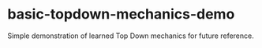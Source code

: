 # basic-topdown-mechanics-demo

Simple demonstration of learned Top Down mechanics for future reference.

